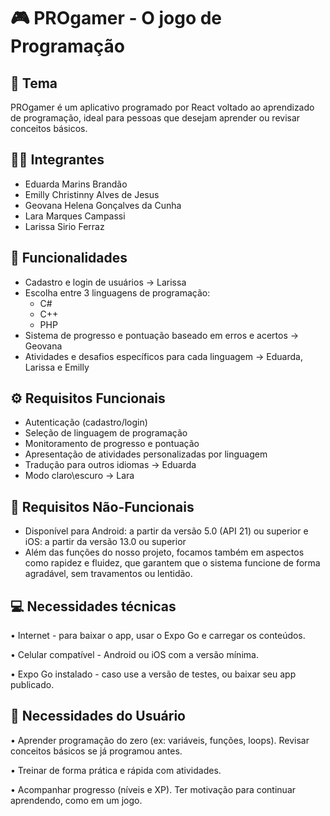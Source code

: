 # 🎮 PROgamer - O jogo de Programação

## 📱 Tema

PROgamer é um aplicativo programado por React voltado ao aprendizado de programação, ideal para pessoas que desejam aprender ou revisar conceitos básicos.

## 👩‍💻 Integrantes

- Eduarda Marins Brandão  
- Emilly Christinny Alves de Jesus  
- Geovana Helena Gonçalves da Cunha  
- Lara Marques Campassi  
- Larissa Sirio Ferraz  

## 🧩 Funcionalidades

- Cadastro e login de usuários  -> Larissa
- Escolha entre 3 linguagens de programação:  
  - C#  
  - C++
  - PHP 
- Sistema de progresso e pontuação baseado em erros e acertos -> Geovana 
- Atividades e desafios específicos para cada linguagem -> Eduarda, Larissa e Emilly

## ⚙️ Requisitos Funcionais

- Autenticação (cadastro/login)  
- Seleção de linguagem de programação 
- Monitoramento de progresso e pontuação  
- Apresentação de atividades personalizadas por linguagem
- Tradução para outros idiomas -> Eduarda
- Modo claro\escuro -> Lara

## 📐 Requisitos Não-Funcionais

- Disponível para Android: a partir da versão 5.0 (API 21) ou superior e iOS: a partir da versão 13.0 ou superior
- Além das funções do nosso projeto, focamos também em aspectos como rapidez e fluidez, que garantem que o sistema funcione de forma agradável, sem travamentos ou lentidão.

## 💻 Necessidades técnicas

 • Internet - para baixar o app, usar o Expo Go e carregar os conteúdos.
 
 • Celular compatível - Android ou iOS com a versão mínima.
 
 • Expo Go instalado - caso use a versão de testes, ou baixar seu app publicado.

## 🚨 Necessidades do Usuário

 • Aprender programação do zero (ex: variáveis, funções, loops).
Revisar conceitos básicos se já programou antes.

 • Treinar de forma prática e rápida com atividades.
   
 •  Acompanhar progresso (níveis e XP).
Ter motivação para continuar aprendendo, como em um jogo.
